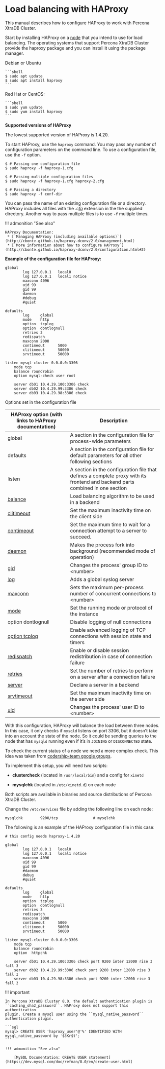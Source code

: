 # Load balancing with HAProxy

This manual describes how to configure HAProxy to work with Percona XtraDB Cluster.

Start by installing HAProxy on a [node](../glossary.md#node) that you intend to use
for load balancing. The operating systems that support Percona XtraDB Cluster provide
the haproxy package and you can install it using the package manager.

Debian or Ubuntu

    ```shell
    $ sudo apt update
    $ sudo apt install haproxy
    ```

Red Hat or CentOS:

    ```shell
    $ sudo yum update
    $ sudo yum install haproxy
    ```

**Supported versions of HAProxy**

   The lowest supported version of HAProxy is 1.4.20. 

To start HAProxy, use the `haproxy` command. You may pass any
number of configuration parameters on the command line. To use a
configuration file, use the `-f` option.

```shell
$ # Passing one configuration file
$ sudo haproxy -f haproxy-1.cfg

$ # Passing multiple configuration files
$ sudo haproxy -f haproxy-1.cfg haproxy-2.cfg

$ # Passing a directory
$ sudo haproxy -f conf-dir
```

You can pass the name of an existing configuration file or a
directory. HAProxy includes all files with the *.cfg* extension in the the
supplied directory. Another way to pass multiple files is to use `-f`
multiple times.

!!! admonition "See also"

    HAProxy Documentation:
     * [`Managing HAProxy (including available options)`](http://cbonte.github.io/haproxy-dconv/2.0/management.html)
     * [`More information about how to configure HAProxy`](http://cbonte.github.io/haproxy-dconv/2.0/configuration.html#2)

**Example of the configuration file for HAProxy:**

    global
            log 127.0.0.1   local0
            log 127.0.0.1   local1 notice
            maxconn 4096
            uid 99
            gid 99
            daemon
            #debug
            #quiet

    defaults
            log     global
            mode    http
            option  tcplog
            option  dontlognull
            retries 3
            redispatch
            maxconn 2000
            contimeout      5000
            clitimeout      50000
            srvtimeout      50000

    listen mysql-cluster 0.0.0.0:3306
        mode tcp
        balance roundrobin
        option mysql-check user root

        server db01 10.4.29.100:3306 check
        server db02 10.4.29.99:3306 check
        server db03 10.4.29.98:3306 check

Options set in the configuration file

|HAProxy option (with links to HAProxy documentation)|Description|
| -------------------------------------------------- |-----------|
|global|A section in the configuration file for process-wide parameters|
|defaults|A section in the configuration file for default parameters for all other following sections|
|listen|A section in the configuration file that defines a complete proxy with its frontend and backend parts combined in one section|
|[balance](https://cbonte.github.io/haproxy-dconv/2.0/configuration.html#4-balance)|Load balancing algorithm to be used in a backend|
|[clitimeout](https://cbonte.github.io/haproxy-dconv/2.0/configuration.html#4-clitimeout)|Set the maximum inactivity time on the client side|
|[contimeout](https://cbonte.github.io/haproxy-dconv/2.0/configuration.html#4-contimeout)|Set the maximum time to wait for a connection attempt to a server to succeed.|
|[daemon](https://cbonte.github.io/haproxy-dconv/2.0/configuration.html#daemon)| Makes the process fork into background (recommended mode of operation)|
|[gid](https://cbonte.github.io/haproxy-dconv/2.0/configuration.html#3.1-gid)|Changes the process' group ID to &#60;number&#62;|
|[log](https://cbonte.github.io/haproxy-dconv/2.0/configuration.html#3.1-log)|Adds a global syslog server|
|[maxconn](https://cbonte.github.io/haproxy-dconv/2.0/configuration.html#3.2-maxconn)|Sets the maximum per-process number of concurrent connections to &#60;number&#62;|
|[mode](https://cbonte.github.io/haproxy-dconv/2.0/configuration.html#4-mode)|Set the running mode or protocol of the instance|
|option dontlognull|Disable logging of null connections|
|[option tcplog](https://cbonte.github.io/haproxy-dconv/2.0/configuration.html#4.2-option%20tcplog)|Enable advanced logging of TCP connections with session state and timers|
|[redispatch](https://cbonte.github.io/haproxy-dconv/2.0/configuration.html#4.2-redispatch)|Enable or disable session redistribution in case of connection failure|
|[retries](https://cbonte.github.io/haproxy-dconv/2.0/configuration.html#4.2-retries)|Set the number of retries to perform on a server after a connection failure|
|[server](https://cbonte.github.io/haproxy-dconv/2.0/configuration.html#4.2-retries)|Declare a server in a backend|
|[srvtimeout](https://cbonte.github.io/haproxy-dconv/2.0/configuration.html#4.2-srvtimeout)|Set the maximum inactivity time on the server side|
|[uid](https://cbonte.github.io/haproxy-dconv/2.0/configuration.html#3.1-uid)|Changes the process' user ID to &#60;number&#62;|

With this configuration, HAProxy will balance the load between three nodes.
In this case, it only checks if `mysqld` listens on port 3306,
but it doesn’t take into an account the state of the node.
So it could be sending queries to the node that has `mysqld` running
even if it’s in `JOINING` or `DISCONNECTED` state.

To check the current status of a node we need a more complex check.
This idea was taken from [codership-team google groups](https://groups.google.com/group/codership-team/browse_thread/thread/44ee59c8b9c458aa/98b47d41125cfae6).

To implement this setup, you will need two scripts:

* **clustercheck** (located in `/usr/local/bin`) and a config for `xinetd`

* **mysqlchk** (located in `/etc/xinetd.d`) on each node

Both scripts are available in binaries and source distributions of Percona XtraDB Cluster.

Change the `/etc/services` file
by adding the following line on each node:

```text
mysqlchk        9200/tcp                # mysqlchk
```

The following is an example of the HAProxy configuration file in this case:

```text
# this config needs haproxy-1.4.20

global
        log 127.0.0.1   local0
        log 127.0.0.1   local1 notice
        maxconn 4096
        uid 99
        gid 99
        #daemon
        debug
        #quiet

defaults
        log     global
        mode    http
        option  tcplog
        option  dontlognull
        retries 3
        redispatch
        maxconn 2000
        contimeout      5000
        clitimeout      50000
        srvtimeout      50000

listen mysql-cluster 0.0.0.0:3306
    mode tcp
    balance roundrobin
    option  httpchk

    server db01 10.4.29.100:3306 check port 9200 inter 12000 rise 3 fall 3
    server db02 10.4.29.99:3306 check port 9200 inter 12000 rise 3 fall 3
    server db03 10.4.29.98:3306 check port 9200 inter 12000 rise 3 fall 3
```

!!! important

    In Percona XtraDB Cluster 8.0, the default authentication plugin is
    ``caching_sha2_password``. HAProxy does not support this authentication
    plugin. Create a mysql user using the ``mysql_native_password``
    authentication plugin.

    ```sql
    mysql> CREATE USER 'haproxy_user'@'%' IDENTIFIED WITH mysql_native_password by '$3Kr$t';
    ```

    !!! admonition "See also"

        [MySQL Documentation: CREATE USER statement](https://dev.mysql.com/doc/refman/8.0/en/create-user.html)